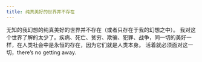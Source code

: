 ```yaml
---
title: 纯真美好的世界并不存在
---
```

无知的我幻想的纯真美好的世界并不存在（或者只存在于我的幻想之中）。 我对这个世界了解的太少了。疾病、死亡、贫穷、欺骗、犯罪、战争，同一切的美好一样，在人类社会中是永恒的存在，因为它们就是人类本身。 活着就必须面对这一切，there’s no getting away.
